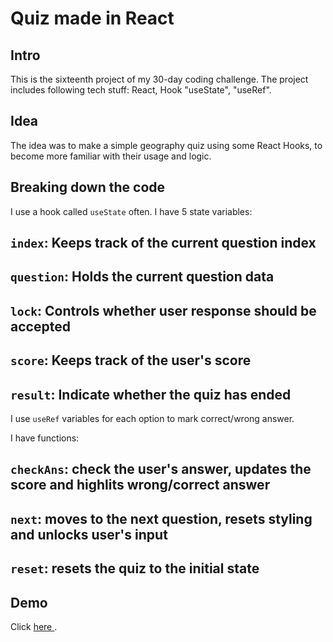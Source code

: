 # Quiz made in React
## Intro
This is the sixteenth project of my 30-day coding challenge. The project includes following tech stuff: React, Hook "useState", "useRef".

## Idea
The idea was to make a simple geography quiz using some React Hooks, to become more familiar with their usage and logic. 

## Breaking down the code
I use a hook called `useState` often. I have 5 state variables:

## `index`: Keeps track of the current question index
## `question`: Holds the current question data
## `lock`: Controls whether user response should be accepted
## `score`: Keeps track of the user's score
## `result`: Indicate whether the quiz has ended

I use `useRef` variables for each option to mark correct/wrong answer.

I have functions:
## `checkAns`: check the user's answer, updates the score and highlits wrong/correct answer
## `next`: moves to the next question, resets styling and unlocks user's input 
## `reset`: resets the quiz to the initial state

## Demo
Click <a href="https://startling-jalebi-1a3618.netlify.app/"> here </a>.
